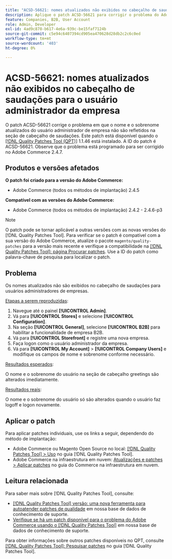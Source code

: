 ```yaml
---
title: "ACSD-56621: nomes atualizados não exibidos no cabeçalho de saudações para o usuário administrador da empresa"
description: Aplique o patch ACSD-56621 para corrigir o problema do Adobe Commerce em que o nome e o sobrenome atualizados do usuário administrador de empresa não são refletidos na seção do cabeçalho de saudações.
feature: Companies, B2B, User Account
role: Admin, Developer
exl-id: 4ad9c878-b617-4e6a-939c-be15faf7124b
source-git-commit: c5e94c6407394cd905ea470628d28db2c2c6c0ed
workflow-type: tm+mt
source-wordcount: '403'
ht-degree: 0%

---
```


# ACSD-56621: nomes atualizados não exibidos no cabeçalho de saudações para o usuário administrador da empresa

O patch ACSD-56621 corrige o problema em que o nome e o sobrenome atualizados do usuário administrador de empresa não são refletidos na seção de cabeçalho de saudações. Este patch está disponível quando o [[!DNL Quality Patches Tool (QPT)]](/help/announcements/adobe-commerce-announcements/magento-quality-patches-released-new-tool-to-self-serve-quality-patches.md) 1.1.46 está instalado. A ID do patch é ACSD-56621. Observe que o problema está programado para ser corrigido no Adobe Commerce 2.4.7.

## Produtos e versões afetados

**O patch foi criado para a versão do Adobe Commerce:**

* Adobe Commerce (todos os métodos de implantação) 2.4.5

**Compatível com as versões do Adobe Commerce:**

* Adobe Commerce (todos os métodos de implantação) 2.4.2 - 2.4.6-p3

>[!NOTE]
>
>O patch pode se tornar aplicável a outras versões com as novas versões do [!DNL Quality Patches Tool]. Para verificar se o patch é compatível com a sua versão do Adobe Commerce, atualize o pacote `magento/quality-patches` para a versão mais recente e verifique a compatibilidade na [[!DNL Quality Patches Tool]: página Procurar patches](https://experienceleague.adobe.com/tools/commerce-quality-patches/index.html). Use a ID do patch como palavra-chave de pesquisa para localizar o patch.

## Problema

Os nomes atualizados não são exibidos no cabeçalho de saudações para usuários administradores de empresas.

<u>Etapas a serem reproduzidas</u>:

1. Navegue até o painel **[!UICONTROL Admin]**.
1. Vá para **[!UICONTROL Stores]** e selecione **[!UICONTROL Configuration]**.
1. Na seção **[!UICONTROL General]**, selecione **[!UICONTROL B2B]** para habilitar a funcionalidade de empresa B2B.
1. Vá para **[!UICONTROL Storefront]** e registre uma nova empresa.
1. Faça logon como o usuário administrador da empresa.
1. Vá para **[!UICONTROL My Account]** > **[!UICONTROL Company Users]** e modifique os campos de nome e sobrenome conforme necessário.

<u>Resultados esperados</u>:

O nome e o sobrenome do usuário na seção de cabeçalho greetings são alterados imediatamente.

<u>Resultados reais</u>:

O nome e o sobrenome do usuário só são alterados quando o usuário faz logoff e logon novamente.

## Aplicar o patch

Para aplicar patches individuais, use os links a seguir, dependendo do método de implantação:

* Adobe Commerce ou Magento Open Source no local: [[!DNL Quality Patches Tool] > Uso](https://experienceleague.adobe.com/docs/commerce-operations/tools/quality-patches-tool/usage.html) no guia [!DNL Quality Patches Tool].
* Adobe Commerce na infraestrutura em nuvem: [Atualizações e patches > Aplicar patches](https://experienceleague.adobe.com/docs/commerce-cloud-service/user-guide/develop/upgrade/apply-patches.html) no guia do Commerce na infraestrutura em nuvem.

## Leitura relacionada

Para saber mais sobre [!DNL Quality Patches Tool], consulte:

* [[!DNL Quality Patches Tool] versão: uma nova ferramenta para autoatender patches de qualidade](/help/announcements/adobe-commerce-announcements/magento-quality-patches-released-new-tool-to-self-serve-quality-patches.md) em nossa base de dados de conhecimento de suporte.
* [Verifique se há um patch disponível para o problema do Adobe Commerce usando o [!DNL Quality Patches Tool]](/help/support-tools/patches-available-in-qpt-tool/check-patch-for-magento-issue-with-magento-quality-patches.md) em nossa base de dados de conhecimento de suporte.

Para obter informações sobre outros patches disponíveis no QPT, consulte [[!DNL Quality Patches Tool]: Pesquisar patches](https://experienceleague.adobe.com/tools/commerce-quality-patches/index.html) no guia [!DNL Quality Patches Tool].
